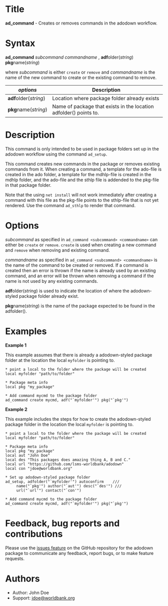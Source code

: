 # Title

__ad_command__ - Creates or removes commands in the adodown workflow.

# Syntax

__ad_command__ _subcommand_ _commandname_ , **adf**older(_string_) **pkg**name(_string_)

where _subcommand_ is either `create` or `remove` and _commandname_ is the name of the new command to create or the existing command to remove.

| _options_ | Description |
|------------------|-------------|
| **adf**older(_string_) | Location where package folder already exists |
| **pkg**name(_string_) | Name of package that exists in the location adfolder() points to. |


# Description

This command is only intended to be used in package folders set up in the adodown workflow using the command `ad_setup`.

This command creates new commands in the package or removes existing commands from it. When creating a command, a template for the ado-file is created in the ado folder, a template for the mdhlp-file is created in the mdhlp folder,
and the ado-file and the sthlp file is addended to the pkg-file in that package folder.

Note that the using `net install` will not work immediately after creating a command with this file as the pkg-file points to the sthlp-file that is not yet rendered. Use the command `ad_sthlp` to render that command.

# Options

_subcommand_ as specified in `ad_command <subcommand> <commandname>` can either be `create` or `remove`. `create` is used when creating a new command and `remove` when removing and existing command.

_commandname_ as specified in `ad_command <subcommand> <commandname>` is the name of the command to be created or removed. If a command is created then an error is thrown if the name is already used by an existing command, and an error will be thrown when removing a command if the name is not used by any existing commands.

**adf**older(_string_) is used to indicate the location of where the adodown-styled package folder already exist.

**pkg**name(_string_) is the name of the package expected to be found in the adfolder().

# Examples

__Example 1__

This example assumes that there is already a adodown-styled package folder at the location the local `myfolder` is pointing to.

```
* point a local to the folder where the package will be created
local myfolder "path/to/folder"

* Package meta info
local pkg "my_package"

* Add command mycmd to the package folder
ad_command create mycmd, adf("`myfolder'") pkg("`pkg'")
```


__Example 2__

This example includes the steps for how to create the adodown-styled package folder in the location the local `myfolder` is pointing to.

```
* point a local to the folder where the package will be created
local myfolder "path/to/folder"

* Package meta info
local pkg "my_package"
local aut "John Doe"
local des "This packages does amazing thing A, B and C."
local url "https://github.com/lsms-worldbank/adodown"
local con "jdoe@worldbank.org"

* Set up adodown-styled package folder
ad_setup, adfolder("`myfolder'") autoconfirm    ///
     name("`pkg'") author("`aut'") desc("`des'") ///
     url("`url'") contact("`con'")

* Add command mycmd to the package folder
ad_command create mycmd, adf("`myfolder'") pkg("`pkg'")
```

# Feedback, bug reports and contributions

Please use the [issues feature](https://github.com/lsms-worldbank/adodown/issues) on the GitHub repository for the adodown package to communicate any feedback, report bugs, or to make feature requests.

# Authors

* Author: John Doe
* Support: jdoe@worldbank.org
